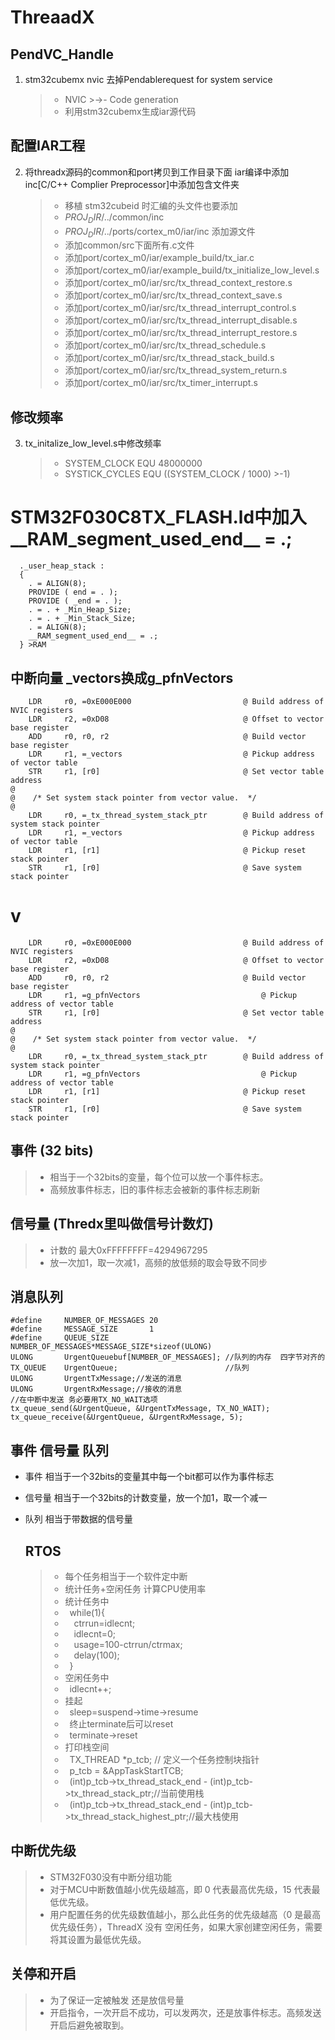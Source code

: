 # 

# ThreaadX

## PendVC_Handle

1. stm32cubemx nvic 去掉Pendablerequest for system service
   
   > - NVIC >->- Code generation
   > - 利用stm32cubemx生成iar源代码

## 配置IAR工程

2. 将threadx源码的common和port拷贝到工作目录下面
   iar编译中添加inc[C/C++ Complier  Preprocessor]中添加包含文件夹
   
   > - 移植 stm32cubeid 时汇编的头文件也要添加
   > - $PROJ_DIR$/../common/inc
   > - $PROJ_DIR$/../ports/cortex_m0/iar/inc
   >   添加源文件
   > - 添加common/src下面所有.c文件
   > - 添加port/cortex_m0/iar/example_build/tx_iar.c
   > - 添加port/cortex_m0/iar/example_build/tx_initialize_low_level.s
   > - 添加port/cortex_m0/iar/src/tx_thread_context_restore.s
   > - 添加port/cortex_m0/iar/src/tx_thread_context_save.s
   > - 添加port/cortex_m0/iar/src/tx_thread_interrupt_control.s
   > - 添加port/cortex_m0/iar/src/tx_thread_interrupt_disable.s
   > - 添加port/cortex_m0/iar/src/tx_thread_interrupt_restore.s
   > - 添加port/cortex_m0/iar/src/tx_thread_schedule.s
   > - 添加port/cortex_m0/iar/src/tx_thread_stack_build.s
   > - 添加port/cortex_m0/iar/src/tx_thread_system_return.s
   > - 添加port/cortex_m0/iar/src/tx_timer_interrupt.s

## 修改频率

3. tx_initalize_low_level.s中修改频率
   
   > - SYSTEM_CLOCK      EQU   48000000
   > - SYSTICK_CYCLES    EQU   ((SYSTEM_CLOCK / 1000) >-1)

# STM32F030C8TX_FLASH.ld中加入__RAM_segment_used_end__ = .;

```
  ._user_heap_stack :
  {
    . = ALIGN(8);
    PROVIDE ( end = . );
    PROVIDE ( _end = . );
    . = . + _Min_Heap_Size;
    . = . + _Min_Stack_Size;
    . = ALIGN(8);
    __RAM_segment_used_end__ = .;
  } >RAM
```

## 中断向量 _vectors换成g_pfnVectors

```
    LDR     r0, =0xE000E000                         @ Build address of NVIC registers
    LDR     r2, =0xD08                              @ Offset to vector base register
    ADD     r0, r0, r2                              @ Build vector base register
    LDR     r1, =_vectors                           @ Pickup address of vector table
    STR     r1, [r0]                                @ Set vector table address    
@
@    /* Set system stack pointer from vector value.  */
@
    LDR     r0, =_tx_thread_system_stack_ptr        @ Build address of system stack pointer
    LDR     r1, =_vectors                           @ Pickup address of vector table
    LDR     r1, [r1]                                @ Pickup reset stack pointer
    STR     r1, [r0]                                @ Save system stack pointer
```

# v

```
    LDR     r0, =0xE000E000                         @ Build address of NVIC registers
    LDR     r2, =0xD08                              @ Offset to vector base register
    ADD     r0, r0, r2                              @ Build vector base register
    LDR     r1, =g_pfnVectors                           @ Pickup address of vector table
    STR     r1, [r0]                                @ Set vector table address    
@
@    /* Set system stack pointer from vector value.  */
@
    LDR     r0, =_tx_thread_system_stack_ptr        @ Build address of system stack pointer
    LDR     r1, =g_pfnVectors                           @ Pickup address of vector table
    LDR     r1, [r1]                                @ Pickup reset stack pointer
    STR     r1, [r0]                                @ Save system stack pointer
```

## 事件 (32 bits)

> - 相当于一个32bits的变量，每个位可以放一个事件标志。
> - 高频放事件标志，旧的事件标志会被新的事件标志刷新

## 信号量 (Thredx里叫做信号计数灯)

> - 计数的 最大0xFFFFFFFF=4294967295
> - 放一次加1，取一次减1，高频的放低频的取会导致不同步

## 消息队列

```
#define     NUMBER_OF_MESSAGES 20
#define     MESSAGE_SIZE       1
#define     QUEUE_SIZE         NUMBER_OF_MESSAGES*MESSAGE_SIZE*sizeof(ULONG)
ULONG       UrgentQueuebuf[NUMBER_OF_MESSAGES]; //队列的内存  四字节对齐的
TX_QUEUE    UrgentQueue;                        //队列
ULONG       UrgentTxMessage;//发送的消息
ULONG       UrgentRxMessage;//接收的消息
//在中断中发送 务必要用TX_NO_WAIT选项
tx_queue_send(&UrgentQueue, &UrgentTxMessage, TX_NO_WAIT);
tx_queue_receive(&UrgentQueue, &UrgentRxMessage, 5);
```

## 事件 信号量 队列

- 事件   相当于一个32bits的变量其中每一个bit都可以作为事件标志

- 信号量 相当于一个32bits的计数变量，放一个加1，取一个减一

- 队列   相当于带数据的信号量
  
  ## RTOS
  
  > - 每个任务相当于一个软件定中断
  > - 统计任务+空闲任务 计算CPU使用率
  > - 统计任务中 
  > - &ensp;while(1){
  > - &ensp;&ensp;ctrrun=idlecnt;
  > - &ensp;&ensp;idlecnt=0;
  > - &ensp;&ensp;usage=100-ctrrun/ctrmax;
  > - &ensp;&ensp;delay(100);
  > - &ensp;}
  > - 空闲任务中
  > - &ensp;idlecnt++;
  > - 挂起
  > - &ensp;sleep=suspend->time->resume
  > - &ensp;终止terminate后可以reset
  > - &ensp;terminate->reset
  > - 打印栈空间
  > - &ensp;TX_THREAD      *p_tcb;            // 定义一个任务控制块指针 
  > - &ensp;p_tcb = &AppTaskStartTCB;
  > - &ensp;(int)p_tcb->tx_thread_stack_end - (int)p_tcb->tx_thread_stack_ptr;//当前使用栈
  > - &ensp;(int)p_tcb->tx_thread_stack_end - (int)p_tcb->tx_thread_stack_highest_ptr;//最大栈使用

## 中断优先级

> - STM32F030没有中断分组功能
> - 对于MCU中断数值越小优先级越高，即 0 代表最高优先级，15 代表最低优先级。
> - 用户配置任务的优先级数值越小，那么此任务的优先级越高（0 是最高优先级任务），ThreadX 没有
>   空闲任务，如果大家创建空闲任务，需要将其设置为最低优先级。

## 关停和开启

> - 为了保证一定被触发 还是放信号量
> - 开启指令，一次开启不成功，可以发两次，还是放事件标志。高频发送开启后避免被取到。